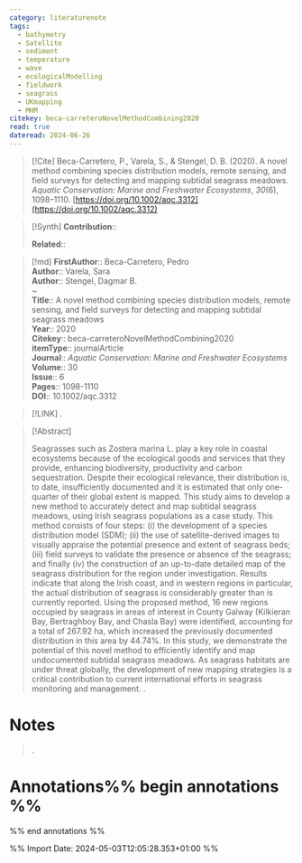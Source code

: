 ```yaml
---
category: literaturenote
tags:
  - bathymetry
  - Satellite
  - sediment
  - temperature
  - wave
  - ecologicalModelling
  - fieldwork
  - seagrass
  - UKmapping
  - MHM
citekey: beca-carreteroNovelMethodCombining2020
read: true
dateread: 2024-06-26
---
```

	
> [!Cite]
> Beca-Carretero, P., Varela, S., & Stengel, D. B. (2020). A novel method combining species distribution models, remote sensing, and field surveys for detecting and mapping subtidal seagrass meadows. _Aquatic Conservation: Marine and Freshwater Ecosystems_, _30_(6), 1098–1110. [https://doi.org/10.1002/aqc.3312](https://doi.org/10.1002/aqc.3312)

>[!Synth]
>**Contribution**:: 
>
>**Related**:: 
>

>[!md]
> **FirstAuthor**:: Beca-Carretero, Pedro  
> **Author**:: Varela, Sara  
> **Author**:: Stengel, Dagmar B.  
~    
> **Title**:: A novel method combining species distribution models, remote sensing, and field surveys for detecting and mapping subtidal seagrass meadows  
> **Year**:: 2020   
> **Citekey**:: beca-carreteroNovelMethodCombining2020  
> **itemType**:: journalArticle  
> **Journal**:: *Aquatic Conservation: Marine and Freshwater Ecosystems*  
> **Volume**:: 30  
> **Issue**:: 6   
> **Pages**:: 1098-1110  
> **DOI**:: 10.1002/aqc.3312    

> [!LINK] 
>.

> [!Abstract]
>
> Seagrasses such as Zostera marina L. play a key role in coastal ecosystems because of the ecological goods and services that they provide, enhancing biodiversity, productivity and carbon sequestration. Despite their ecological relevance, their distribution is, to date, insufficiently documented and it is estimated that only one-quarter of their global extent is mapped. This study aims to develop a new method to accurately detect and map subtidal seagrass meadows, using Irish seagrass populations as a case study. This method consists of four steps: (i) the development of a species distribution model (SDM); (ii) the use of satellite-derived images to visually appraise the potential presence and extent of seagrass beds; (iii) field surveys to validate the presence or absence of the seagrass; and finally (iv) the construction of an up-to-date detailed map of the seagrass distribution for the region under investigation. Results indicate that along the Irish coast, and in western regions in particular, the actual distribution of seagrass is considerably greater than is currently reported. Using the proposed method, 16 new regions occupied by seagrass in areas of interest in County Galway (Kilkieran Bay, Bertraghboy Bay, and Chasla Bay) were identified, accounting for a total of 267.92 ha, which increased the previously documented distribution in this area by 44.74%. In this study, we demonstrate the potential of this novel method to efficiently identify and map undocumented subtidal seagrass meadows. As seagrass habitats are under threat globally, the development of new mapping strategies is a critical contribution to current international efforts in seagrass monitoring and management.
>.
> 
# Notes
>.


# Annotations%% begin annotations %%


%% end annotations %%

%% Import Date: 2024-05-03T12:05:28.353+01:00 %%
